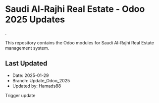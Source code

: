 # Saudi Al-Rajhi Real Estate - Odoo 2025 Updates
.

This repository contains the Odoo modules for Saudi Al-Rajhi Real Estate management system.

## Last Updated
- Date: 2025-01-29
- Branch: Update_Odoo_2025
- Updated by: Hamads88
<!-- Trigger update -->

Trigger update
